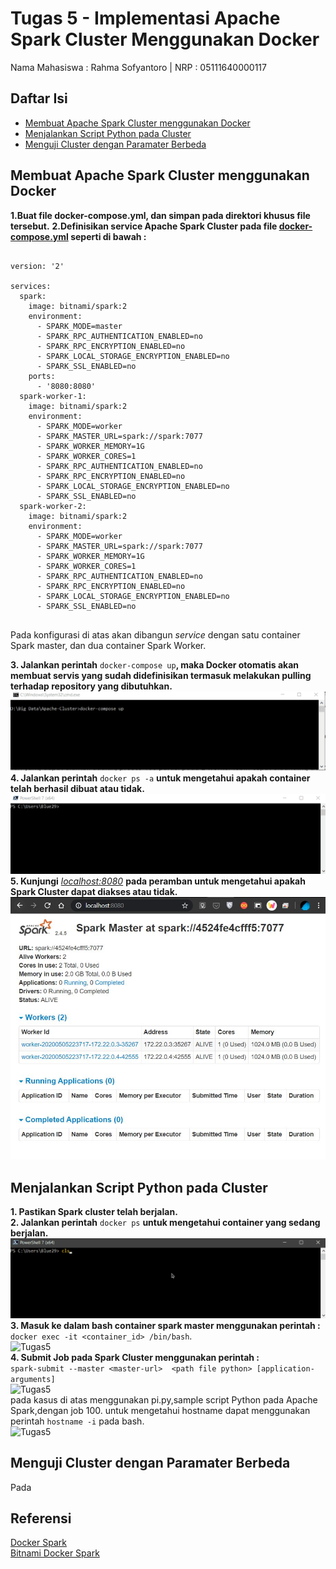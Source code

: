 # Tugas 5 - Implementasi Apache Spark Cluster Menggunakan Docker
Nama Mahasiswa : Rahma Sofyantoro | NRP : 05111640000117  

## Daftar Isi   
- [Membuat Apache Spark Cluster menggunakan Docker](#Membuat-Apache-Spark-Cluster-menggunakan-Docker)   
- [Menjalankan Script Python pada Cluster](#Menjalankan-Script-Python-pada-Cluster)   
- [Menguji Cluster dengan Paramater Berbeda ](#Menguji-Cluster-dengan-Paramater-Berbeda)   

## Membuat Apache Spark Cluster menggunakan Docker
**1.Buat file docker-compose.yml, dan simpan pada direktori khusus file tersebut.**
**2.Definisikan service Apache Spark Cluster pada file [docker-compose.yml](https://raw.githubusercontent.com/bitnami/bitnami-docker-spark/master/docker-compose.yml) seperti di bawah :**   
```

version: '2'

services:
  spark:
    image: bitnami/spark:2
    environment:
      - SPARK_MODE=master
      - SPARK_RPC_AUTHENTICATION_ENABLED=no
      - SPARK_RPC_ENCRYPTION_ENABLED=no
      - SPARK_LOCAL_STORAGE_ENCRYPTION_ENABLED=no
      - SPARK_SSL_ENABLED=no
    ports:
      - '8080:8080'
  spark-worker-1:
    image: bitnami/spark:2
    environment:
      - SPARK_MODE=worker
      - SPARK_MASTER_URL=spark://spark:7077
      - SPARK_WORKER_MEMORY=1G
      - SPARK_WORKER_CORES=1
      - SPARK_RPC_AUTHENTICATION_ENABLED=no
      - SPARK_RPC_ENCRYPTION_ENABLED=no
      - SPARK_LOCAL_STORAGE_ENCRYPTION_ENABLED=no
      - SPARK_SSL_ENABLED=no
  spark-worker-2:
    image: bitnami/spark:2
    environment:
      - SPARK_MODE=worker
      - SPARK_MASTER_URL=spark://spark:7077
      - SPARK_WORKER_MEMORY=1G
      - SPARK_WORKER_CORES=1
      - SPARK_RPC_AUTHENTICATION_ENABLED=no
      - SPARK_RPC_ENCRYPTION_ENABLED=no
      - SPARK_LOCAL_STORAGE_ENCRYPTION_ENABLED=no
      - SPARK_SSL_ENABLED=no
      
```   
Pada konfigurasi di atas akan dibangun *service* dengan satu container Spark master, dan dua container Spark Worker.   
   
**3. Jalankan perintah** ```docker-compose up```**, maka Docker otomatis akan membuat servis yang sudah didefinisikan termasuk melakukan pulling terhadap repository yang dibutuhkan.**   
![Tugas5](asset/1.1.gif)   
**4. Jalankan perintah** ```docker ps -a``` **untuk mengetahui apakah container telah berhasil dibuat atau tidak.**   
![Tugas5](asset/1.2.gif)   
**5. Kunjungi** *[localhost:8080](localhost:8080)* **pada peramban untuk mengetahui apakah Spark Cluster dapat diakses atau tidak.**   
![Tugas5](asset/1.3.JPG)   
## Menjalankan Script Python pada Cluster
**1. Pastikan Spark cluster telah berjalan.**   
**2. Jalankan perintah** ```docker ps``` **untuk mengetahui container yang sedang berjalan.**   
![Tugas5](asset/2.1.gif)   
**3. Masuk ke dalam bash container spark master menggunakan perintah :**   
```docker exec -it <container_id> /bin/bash```.   
![Tugas5](asset/2.2.gif)   
**4. Submit Job pada Spark Cluster menggunakan perintah :**   
``` spark-submit --master <master-url>  <path file python> [application-arguments] ```  
![Tugas5](asset/2.4.gif)   
pada kasus di atas menggunakan pi.py,sample script Python pada Apache Spark,dengan job 100.
untuk mengetahui hostname dapat menggunakan perintah ```hostname -i``` pada bash.   
![Tugas5](asset/2.3.gif)   


   
## Menguji Cluster dengan Paramater Berbeda
Pada 
## Referensi
[Docker Spark](https://hub.docker.com/r/bitnami/spark)   
[Bitnami Docker Spark](https://github.com/bitnami/bitnami-docker-spark)   

